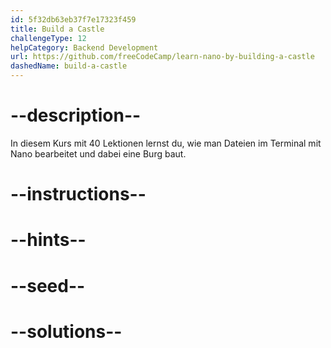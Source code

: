 ```yaml
---
id: 5f32db63eb37f7e17323f459
title: Build a Castle
challengeType: 12
helpCategory: Backend Development
url: https://github.com/freeCodeCamp/learn-nano-by-building-a-castle
dashedName: build-a-castle
---
```


# --description--

In diesem Kurs mit 40 Lektionen lernst du, wie man Dateien im Terminal mit Nano bearbeitet und dabei eine Burg baut.

# --instructions--

# --hints--

# --seed--

# --solutions--

